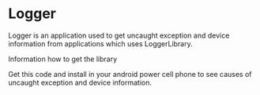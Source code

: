 # Logger
Logger is an application used to get uncaught exception and device information from applications 
which uses LoggerLibrary.

Information how to get the library

Get this code and install in your android power cell phone to see causes of uncaught exception 
and device information.
